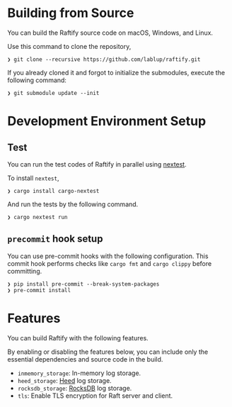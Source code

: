 # Building from Source

You can build the Raftify source code on macOS, Windows, and Linux.

Use this command to clone the repository,

```
❯ git clone --recursive https://github.com/lablup/raftify.git
```

If you already cloned it and forgot to initialize the submodules, execute the following command:

```
❯ git submodule update --init
```

# Development Environment Setup

## Test

You can run the test codes of Raftify in parallel using [nextest](https://github.com/nextest-rs/nextest).

To install `nextest`,

```
❯ cargo install cargo-nextest
```

And run the tests by the following command.

```
❯ cargo nextest run
```

## `precommit` hook setup

You can use pre-commit hooks with the following configuration.
This commit hook performs checks like `cargo fmt` and `cargo clippy` before committing.

```
❯ pip install pre-commit --break-system-packages
❯ pre-commit install
```

# Features

You can build Raftify with the following features.

By enabling or disabling the features below, you can include only the essential dependencies and source code in the build.

- `inmemory_storage`: In-memory log storage.
- `heed_storage`: [Heed](`https://github.com/meilisearch/heed`) log storage.
- `rocksdb_storage`: [RocksDB](https://github.com/rust-rocksdb/rust-rocksdb) log storage.
- `tls`: Enable TLS encryption for Raft server and client.

